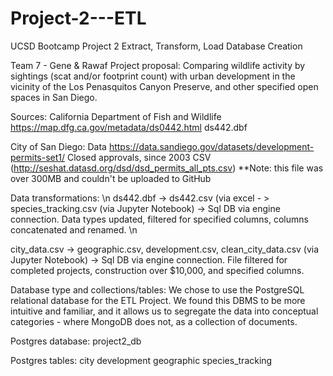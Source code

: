 # Project-2---ETL
UCSD Bootcamp Project 2 Extract, Transform, Load Database Creation

Team 7 - Gene & Rawaf
Project proposal:
Comparing wildlife activity by sightings (scat and/or footprint count) with urban development in the vicinity of the Los Penasquitos Canyon Preserve, and other specified open spaces in San Diego.

Sources:
California Department of Fish and Wildlife
https://map.dfg.ca.gov/metadata/ds0442.html
ds442.dbf 

City of San Diego: Data
https://data.sandiego.gov/datasets/development-permits-set1/
Closed approvals, since 2003 CSV (http://seshat.datasd.org/dsd/dsd_permits_all_pts.csv)
**Note: this file was over 300MB and couldn't be uploaded to GitHub

Data transformations: \n
ds442.dbf -> ds442.csv (via excel - > species_tracking.csv (via Jupyter Notebook) -> Sql DB via engine connection. Data types updated, filtered for specified columns, columns concatenated and renamed. \n

city_data.csv -> geographic.csv, development.csv, clean_city_data.csv (via Jupyter Notebook) -> Sql DB via engine connection. File filtered for completed projects, construction over $10,000, and specified columns.

Database type and collections/tables:
We chose to use the PostgreSQL relational database for the ETL Project. We found this DBMS to be more intuitive and familiar, and it allows us to segregate the data into conceptual categories - where MongoDB does not, as a collection of documents.

Postgres database:
project2_db

Postgres tables:
city
development
geographic
species_tracking


